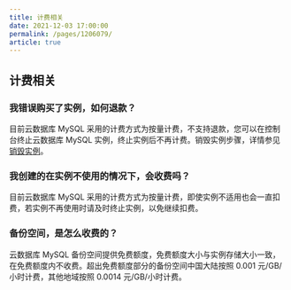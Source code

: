 ```yaml
---
title: 计费相关
date: 2021-12-03 17:00:00
permalink: /pages/1206079/
article: true
---
```


## 计费相关

### 我错误购买了实例，如何退款？

目前云数据库 MySQL 采用的计费方式为按量计费，不支持退款，您可以在控制台终止云数据库 MySQL 实例，终止实例后不再计费。销毁实例步骤，详情参见 [销毁实例](./../04.操作指南/02.管理实例/03.销毁实例.md)。

### 我创建的在实例不使用的情况下，会收费吗？

目前云数据库 MySQL 采用的计费方式为按量计费，即使实例不适用也会一直扣费，若实例不再使用时请及时终止实例，以免继续扣费。

### 备份空间，是怎么收费的？

云数据库 MySQL 备份空间提供免费额度，免费额度大小与实例存储大小一致，在免费额度内不收费。超出免费额度部分的备份空间中国大陆按照 0.001 元/GB/小时计费，其他地域按照 0.0014 元/GB/小时计费。

